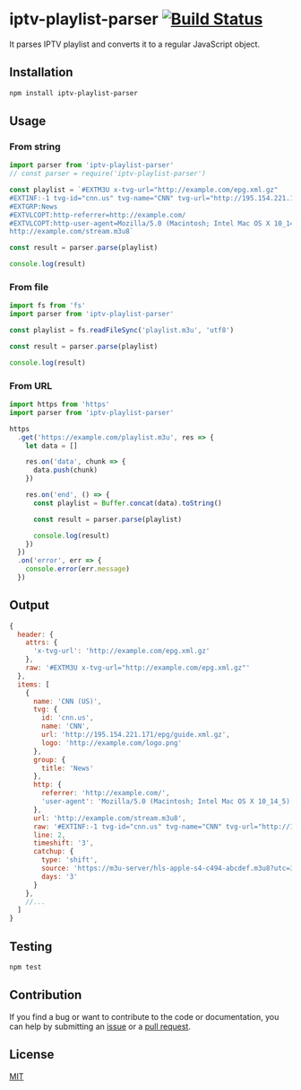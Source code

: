 # iptv-playlist-parser [![Build Status](https://app.travis-ci.com/freearhey/iptv-playlist-parser.svg?branch=master)](https://app.travis-ci.com/freearhey/iptv-playlist-parser)

It parses IPTV playlist and converts it to a regular JavaScript object.

## Installation

```sh
npm install iptv-playlist-parser
```

## Usage

### From string

```js
import parser from 'iptv-playlist-parser'
// const parser = require('iptv-playlist-parser')

const playlist = `#EXTM3U x-tvg-url="http://example.com/epg.xml.gz"
#EXTINF:-1 tvg-id="cnn.us" tvg-name="CNN" tvg-url="http://195.154.221.171/epg/guide.xml.gz" timeshift="3" catchup="shift" catchup-days="3" catchup-source="https://m3u-server/hls-apple-s4-c494-abcdef.m3u8?utc=325234234&lutc=3123125324" tvg-logo="http://example.com/logo.png" group-title="News",CNN (US)
#EXTGRP:News
#EXTVLCOPT:http-referrer=http://example.com/
#EXTVLCOPT:http-user-agent=Mozilla/5.0 (Macintosh; Intel Mac OS X 10_14_5)
http://example.com/stream.m3u8`

const result = parser.parse(playlist)

console.log(result)
```

### From file

```js
import fs from 'fs'
import parser from 'iptv-playlist-parser'

const playlist = fs.readFileSync('playlist.m3u', 'utf8')

const result = parser.parse(playlist)

console.log(result)
```

### From URL

```js
import https from 'https'
import parser from 'iptv-playlist-parser'

https
  .get('https://example.com/playlist.m3u', res => {
    let data = []

    res.on('data', chunk => {
      data.push(chunk)
    })

    res.on('end', () => {
      const playlist = Buffer.concat(data).toString()

      const result = parser.parse(playlist)

      console.log(result)
    })
  })
  .on('error', err => {
    console.error(err.message)
  })
```

## Output

```js
{
  header: {
    attrs: {
      'x-tvg-url': 'http://example.com/epg.xml.gz'
    },
    raw: '#EXTM3U x-tvg-url="http://example.com/epg.xml.gz"'
  },
  items: [
    {
      name: 'CNN (US)',
      tvg: {
        id: 'cnn.us',
        name: 'CNN',
        url: 'http://195.154.221.171/epg/guide.xml.gz',
        logo: 'http://example.com/logo.png'
      },
      group: {
        title: 'News'
      },
      http: {
        referrer: 'http://example.com/',
        'user-agent': 'Mozilla/5.0 (Macintosh; Intel Mac OS X 10_14_5)'
      },
      url: 'http://example.com/stream.m3u8',
      raw: '#EXTINF:-1 tvg-id="cnn.us" tvg-name="CNN" tvg-url="http://195.154.221.171/epg/guide.xml.gz" tvg-logo="http://example.com/logo.png" group-title="News",CNN (US)\n#EXTVLCOPT:http-referrer=http://example.com/\n#EXTVLCOPT:http-user-agent=Mozilla/5.0 (Macintosh; Intel Mac OS X 10_14_5)\nhttp://example.com/stream.m3u8',
      line: 2,
      timeshift: '3',
      catchup: {
        type: 'shift',
        source: 'https://m3u-server/hls-apple-s4-c494-abcdef.m3u8?utc=325234234&lutc=3123125324',
        days: '3'
      }
    },
    //...
  ]
}
```

## Testing

```sh
npm test
```

## Contribution

If you find a bug or want to contribute to the code or documentation, you can help by submitting an [issue](https://github.com/freearhey/iptv-playlist-parser/issues) or a [pull request](https://github.com/freearhey/iptv-playlist-parser/pulls).

## License

[MIT](LICENSE)
